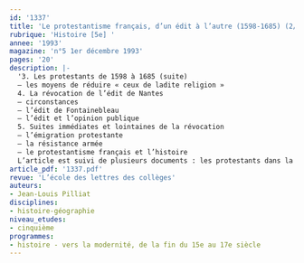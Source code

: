 ```yaml
---
id: '1337'
title: 'Le protestantisme français, d’un édit à l’autre (1598-1685) (2/2)'
rubrique: 'Histoire [5e] '
annee: '1993'
magazine: 'n°5 1er décembre 1993'
pages: '20'
description: |-
  '3. Les protestants de 1598 à 1685 (suite)
  – les moyens de réduire « ceux de ladite religion »
  4. La révocation de l’édit de Nantes
  – circonstances
  – l’édit de Fontainebleau
  – l’édit et l’opinion publique
  5. Suites immédiates et lointaines de la révocation
  – l’émigration protestante
  – la résistance armée
  – le protestantisme français et l’histoire
  L’article est suivi de plusieurs documents : les protestants dans la société du XVIIe siècle ; la révocation de l’édit de Nantes ; l’émigration huguenote.'
article_pdf: '1337.pdf'
revue: 'L’école des lettres des collèges'
auteurs:
- Jean-Louis Pilliat
disciplines:
- histoire-géographie
niveau_etudes:
- cinquième
programmes:
- histoire - vers la modernité, de la fin du 15e au 17e siècle
---
```

